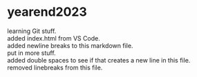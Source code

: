 # yearend2023
learning Git stuff.     
added index.html from VS Code.      
added newline breaks to this markdown file.     
put in more stuff.      
added double spaces to see if that creates a new line in this file.  
removed linebreaks from this file.
